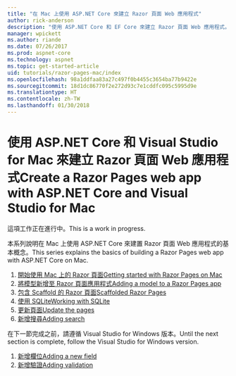 ```yaml
---
title: "在 Mac 上使用 ASP.NET Core 來建立 Razor 頁面 Web 應用程式"
author: rick-anderson
description: "使用 ASP.NET Core 和 EF Core 來建立 Razor 頁面 Web 應用程式。"
manager: wpickett
ms.author: riande
ms.date: 07/26/2017
ms.prod: aspnet-core
ms.technology: aspnet
ms.topic: get-started-article
uid: tutorials/razor-pages-mac/index
ms.openlocfilehash: 98a1ddfaa83a27c497f0b4455c3654ba77b9422e
ms.sourcegitcommit: 18d1dc86770f2e272d93c7e1cddfc095c5995d9e
ms.translationtype: HT
ms.contentlocale: zh-TW
ms.lasthandoff: 01/30/2018
---
```

# <a name="create-a-razor-pages-web-app-with-aspnet-core-and-visual-studio-for-mac"></a><span data-ttu-id="297f2-103">使用 ASP.NET Core 和 Visual Studio for Mac 來建立 Razor 頁面 Web 應用程式</span><span class="sxs-lookup"><span data-stu-id="297f2-103">Create a Razor Pages web app with ASP.NET Core and Visual Studio for Mac</span></span>

<span data-ttu-id="297f2-104">這項工作正在進行中。</span><span class="sxs-lookup"><span data-stu-id="297f2-104">This is a work in progress.</span></span>

<span data-ttu-id="297f2-105">本系列說明在 Mac 上使用 ASP.NET Core 來建置 Razor 頁面 Web 應用程式的基本概念。</span><span class="sxs-lookup"><span data-stu-id="297f2-105">This series explains the basics of building a Razor Pages web app with ASP.NET Core on Mac.</span></span>

1. [<span data-ttu-id="297f2-106">開始使用 Mac 上的 Razor 頁面</span><span class="sxs-lookup"><span data-stu-id="297f2-106">Getting started with Razor Pages on Mac</span></span>](xref:tutorials/razor-pages-mac/razor-pages-start)
1. [<span data-ttu-id="297f2-107">將模型新增至 Razor 頁面應用程式</span><span class="sxs-lookup"><span data-stu-id="297f2-107">Adding a model to a Razor Pages app</span></span>](xref:tutorials/razor-pages-mac/model)
1. [<span data-ttu-id="297f2-108">包含 Scaffold 的 Razor 頁面</span><span class="sxs-lookup"><span data-stu-id="297f2-108">Scaffolded Razor Pages</span></span>](xref:tutorials/razor-pages-mac/page)
1. [<span data-ttu-id="297f2-109">使用 SQLite</span><span class="sxs-lookup"><span data-stu-id="297f2-109">Working with SQLite</span></span>](xref:tutorials/razor-pages-mac/sql)
1. [<span data-ttu-id="297f2-110">更新頁面</span><span class="sxs-lookup"><span data-stu-id="297f2-110">Update the pages</span></span>](xref:tutorials/razor-pages-mac/da1)
1. [<span data-ttu-id="297f2-111">新增搜尋</span><span class="sxs-lookup"><span data-stu-id="297f2-111">Adding search</span></span>](xref:tutorials/razor-pages-mac/search)


<span data-ttu-id="297f2-112">在下一節完成之前，請遵循 Visual Studio for Windows 版本。</span><span class="sxs-lookup"><span data-stu-id="297f2-112">Until the next section is complete, follow the Visual Studio for Windows version.</span></span>

1. [<span data-ttu-id="297f2-113">新增欄位</span><span class="sxs-lookup"><span data-stu-id="297f2-113">Adding a new field</span></span>](xref:tutorials/razor-pages/new-field)
1. [<span data-ttu-id="297f2-114">新增驗證</span><span class="sxs-lookup"><span data-stu-id="297f2-114">Adding validation</span></span>](xref:tutorials/razor-pages/validation)
